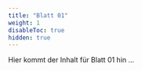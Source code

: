 ```yaml
---
title: "Blatt 01"
weight: 1
disableToc: true
hidden: true
---
```



Hier kommt der Inhalt für Blatt 01 hin ...
